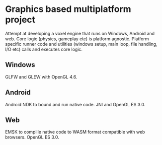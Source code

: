 # Graphics based multiplatform project
Attempt at developing a voxel engine that runs on Windows, Android and web. Core logic (physics, gameplay etc) is platform agnostic. Platform specific runner code and utilities (windows setup, main loop, file handling, I/O etc) calls and executes core logic.
## Windows
GLFW and GLEW with OpenGL 4.6.
## Android
Android NDK to bound and run native code. JNI and OpenGL ES 3.0.
## Web
EMSK to complile native code to WASM format compatible with web browsers. OpenGL ES 3.0.
